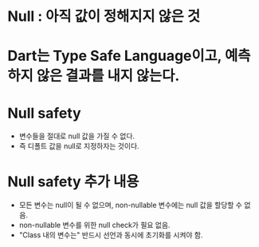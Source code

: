# Null : 아직 값이 정해지지 않은 것
# Dart는 Type Safe Language이고, 예측하지 않은 결과를 내지 않는다. 
# Null safety
- 변수들을 절대로 null 값을 가질 수 없다. 
- 즉 디폴트 값을 null로 지정하자는 것이다.

# Null safety 추가 내용
- 모든 변수는 null이 될 수 없으며, non-nullable 변수에는 null 값을 할당할 수 없음.
- non-nullable 변수를 위한 null check가 필요 없음.
- "Class 내의 변수는" 반드시 선언과 동시에 초기화를 시켜야 함.
